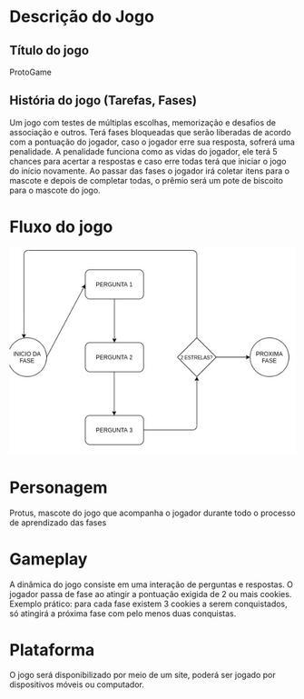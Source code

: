 # Descrição do Jogo


## Título do jogo

ProtoGame

## História do jogo (Tarefas, Fases)

Um jogo com testes de múltiplas escolhas, memorização e desafios de associação e outros. Terá fases bloqueadas que serão liberadas de acordo com a pontuação do jogador, caso o jogador erre sua resposta, sofrerá uma penalidade. A penalidade funciona como as vidas do jogador, ele terá 5 chances para acertar a respostas e caso erre todas terá que iniciar o jogo do início novamente. Ao passar das fases o jogador irá coletar itens para o mascote e depois de completar todas, o prêmio será um pote de biscoito para o mascote do jogo.

# Fluxo do jogo

![Fluxo](./img/fluxo-jogo.jpeg)

# Personagem

Protus, mascote do jogo que acompanha o jogador durante todo o processo de aprendizado das fases

# Gameplay

A dinâmica do jogo consiste em uma interação de perguntas e respostas. O jogador passa de fase ao atingir a pontuação exigida de 2 ou mais cookies. Exemplo prático: para cada fase existem 3 cookies a serem conquistados, só atingirá a próxima fase com pelo menos duas conquistas. 


# Plataforma

O jogo será disponibilizado por meio de um site, poderá ser jogado por dispositivos móveis ou computador.




